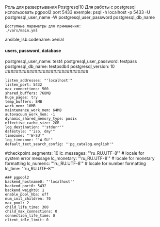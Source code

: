 Роль для развертывания Postgresql10
Для работы с postgresql использовать pgpool2 port 5433
exemple:
psql -h localhost -p 5433 -U  postgresql_user_name -W  postgresql_user_password postgresql_db_name
```
Доступные параметры для применения:
./vars/main.yml
```
ansible_lsb.codename: xenial
#### users, password, database
postgresql_user_name: test4
postgresql_user_password: testpass
postgresql_db_name: testpsdb4
postgresql_version: 10
###############################
```
listen_addresses: "'localhost'"
listen_port: 5432
max_connections: 500
shared_buffers: 768MB
huge_pages: try
temp_buffers: 8MB
work_mem: 10MB
maintenance_work_mem: 64MB
autovacuum_work_mem: -1
dynamic_shared_memory_type: posix
effective_cache_size: 2GB
log_destination: "'stderr'"
datestyle: "'iso, dmy'"
timezone: "'W-SU'"
log_timezone: "'W-SU'"
default_text_search_config: "'pg_catalog.english'"
```
#checkpoint_segments: 10
lc_messages: "'ru_RU.UTF-8'"                     # locale for system error message
lc_monetary: "'ru_RU.UTF-8'"                     # locale for monetary formatting
lc_numeric: "'ru_RU.UTF-8'"                      # locale for number formatting
lc_time: "'ru_RU.UTF-8'"
```
### pgpool2
backend_hostname0: "'localhost'"
backend_port0: 5432
backend_weight0: 1
enable_pool_hba: off
num_init_children: 70
max_pool: 2
child_life_time: 300
child_max_connections: 0
connection_life_time: 0
client_idle_limit: 0
```

